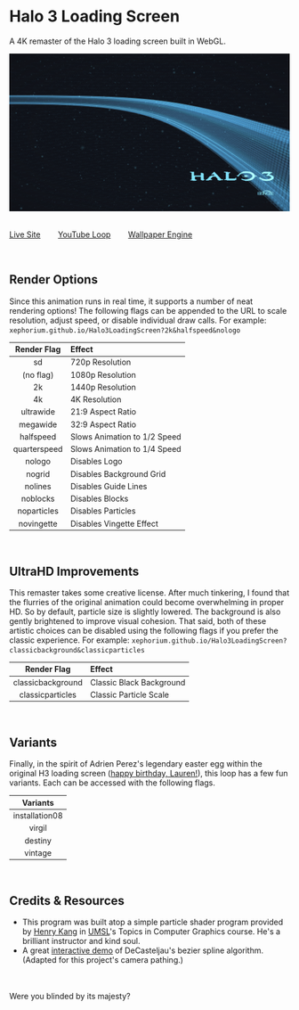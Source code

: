 # Halo 3 Loading Screen
A 4K remaster of the Halo 3 loading screen built in WebGL.

![Screenshot Preview](res/Readme%20Screenshot.png)
## 
[Live Site](https://xephorium.github.io/Halo3LoadingScreen/)
&nbsp;&nbsp;&nbsp;&nbsp;&nbsp;&nbsp;
[YouTube Loop](https://youtu.be/isHpphVyQAg)
&nbsp;&nbsp;&nbsp;&nbsp;&nbsp;&nbsp;
[Wallpaper Engine](https://steamcommunity.com/sharedfiles/filedetails/?id=2160276556)

<br/>

## Render Options

Since this animation runs in real time, it supports a number of neat rendering options! The following flags can be appended to the URL to scale resolution, adjust speed, or disable individual draw calls. For example: `xephorium.github.io/Halo3LoadingScreen?2k&halfspeed&nologo`

| Render Flag | Effect |
| :---: | :--- |
| sd | 720p Resolution |
| (no flag) | 1080p Resolution |
| 2k | 1440p Resolution |
| 4k | 4K Resolution |
| ultrawide | 21:9 Aspect Ratio |
| megawide | 32:9 Aspect Ratio |
| halfspeed | Slows Animation to 1/2 Speed |
| quarterspeed | Slows Animation to 1/4 Speed |
| nologo | Disables Logo |
| nogrid | Disables Background Grid |
| nolines | Disables Guide Lines |
| noblocks | Disables Blocks |
| noparticles | Disables Particles |
| novingette | Disables Vingette Effect |

<br/>

## UltraHD Improvements

This remaster takes some creative license. After much tinkering, I found that the flurries of the original animation could become overwhelming in proper HD. So by default, particle size is slightly lowered. The background is also gently brightened to improve visual cohesion. That said, both of these artistic choices can be disabled using the following flags if you prefer the classic experience. For example: `xephorium.github.io/Halo3LoadingScreen?classicbackground&classicparticles`

| Render Flag | Effect |
| :---: | :--- |
| classicbackground | Classic Black Background |
| classicparticles | Classic Particle Scale |

<br/>

## Variants

Finally, in the spirit of Adrien Perez's legendary easter egg within the original H3 loading screen ([happy birthday, Lauren!](https://teambeyond.net/halo-3-loading-screen-easter-egg-discovered/)), this loop has a few fun variants. Each can be accessed with the following flags.

| Variants |
| :---: |
| installation08 |
| virgil |
| destiny |
| vintage |

<br/>

## Credits & Resources
- This program was built atop a simple particle shader program provided by [Henry Kang](http://www.cs.umsl.edu/~kang/) in [UMSL](http://www.umsl.edu/)'s Topics in Computer Graphics course. He's a brilliant instructor and kind soul.
- A great [interactive demo](https://ibiblio.org/e-notes/Splines/bezier.html) of DeCasteljau's bezier spline algorithm. (Adapted for this project's camera pathing.)

<br/><br/>
Were you blinded by its majesty?
